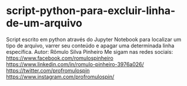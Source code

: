 # script-python-para-excluir-linha-de-um-arquivo
Script escrito em python através do Jupyter Notebook para localizar um tipo de arquivo, varrer seu conteúdo e apagar uma determinada linha específica.
Autor: Rômulo Silva Pinheiro
Me sigam nas redes sociais:
https://www.facebook.com/romulospinheiro
https://www.linkedin.com/in/romulo-pinheiro-3976a026/
https://twitter.com/profromulospin
https://www.instagram.com/profromulospin/


